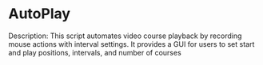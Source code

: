 # AutoPlay
Description: This script automates video course playback by recording mouse actions with interval settings. It provides a GUI for users to set start and play positions, intervals, and number of courses
